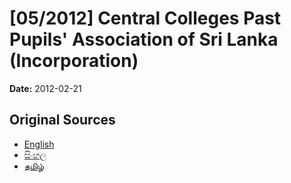 # [05/2012] Central Colleges Past Pupils' Association of Sri Lanka (Incorporation)

**Date:** 2012-02-21

## Original Sources

- [English](https://documents.gov.lk/view/acts/2012/2/05-2012_E.pdf)
- [සිංහල](https://documents.gov.lk/view/acts/2012/2/05-2012_S.pdf)
- [தமிழ்](https://documents.gov.lk/view/acts/2012/2/05-2012_T.pdf)
